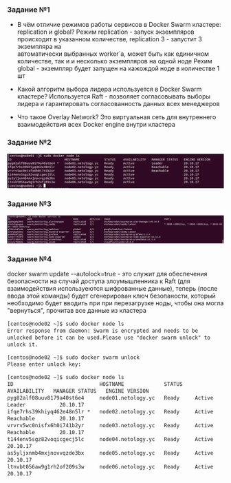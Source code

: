 ### Задание №1

- В чём отличие режимов работы сервисов в Docker Swarm кластере: replication и global? 
  Режим replication - запуск экземпляров происходит в указанном количестве, replication 3 - запустит 3 экземпляра на \
автоматически выбранных worker`а, может быть как единичном количестве, так и и несколько экземпляров на одной ноде 
  Рехим global - экземпляр будет запущен на кажождой ноде в количестве 1 шт


- Какой алгоритм выбора лидера используется в Docker Swarm кластере? 
  Используется Raft - позволяет согласовывать выборы лидера и гарантировать согласованность данных всех менеджеров
 

- Что такое Overlay Network?
  Это виртуальная сеть для внутреннего взаимодействия всех Docker engine внутри кластера

### Задание №2

![Screenshot](https://github.com/Bambrino/net_devops-17/blob/main/dz/dz_5.5_2.png)

### Задание №3
![Screenshot](https://github.com/Bambrino/net_devops-17/blob/main/dz/dz_5.5_3.png)

### Задание №4
docker swarm update --autolock=true - это служит для обеспечения безопасности на случай доступа злоумышленника к Raft (для взаимодействия 
используеются шифрованные данные), теперь (после ввода этой команды) будет сгенерирован ключ безопаности, который необходимо будет вводить при при 
перезагрузке ноды, чтобы она могла "вернуться", прочитав все данные из кластера


```
[centos@node02 ~]$ sudo docker node ls
Error response from daemon: Swarm is encrypted and needs to be unlocked before it can be used.Please use "docker swarm unlock" to unlock it.
```

```
[centos@node02 ~]$ sudo docker swarm unlock
Please enter unlock key:
```

```
[centos@node02 ~]$ sudo docker node ls
ID                            HOSTNAME             STATUS    AVAILABILITY   MANAGER STATUS   ENGINE VERSION
pyg82alf08uuv8179a40st6e4     node01.netology.yc   Ready     Active         Leader           20.10.17
ifqe7rhs39khiyq462e48n5lr *   node02.netology.yc   Ready     Active         Reachable        20.10.17
vrvrv5wc0nisfx6h0i741b2yr     node03.netology.yc   Ready     Active         Reachable        20.10.17
t144env5sgz82voqicgecj5lc     node04.netology.yc   Ready     Active                          20.10.17
as5yljxnmb4mxjnovvqzde3bx     node05.netology.yc   Ready     Active                          20.10.17
ltnvbt056aw9g1rh2of209s3w     node06.netology.yc   Ready     Active                          20.10.17

```
